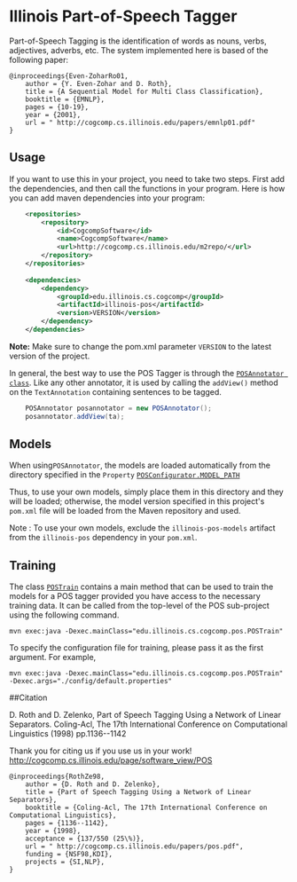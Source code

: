 # Illinois Part-of-Speech Tagger

Part-of-Speech Tagging is the identification of words as nouns, verbs, adjectives, adverbs, etc. The system implemented 
here is based of the following paper: 

```
@inproceedings{Even-ZoharRo01,
    author = {Y. Even-Zohar and D. Roth},
    title = {A Sequential Model for Multi Class Classification},
    booktitle = {EMNLP},
    pages = {10-19},
    year = {2001},
    url = " http://cogcomp.cs.illinois.edu/papers/emnlp01.pdf"
}
```


## Usage

If you want to use this in your project, you need to take two steps. First add the dependencies, and then call the functions 
in your program. 
Here is how you can add maven dependencies into your program: 

```xml
    <repositories>
        <repository>
            <id>CogcompSoftware</id>
            <name>CogcompSoftware</name>
            <url>http://cogcomp.cs.illinois.edu/m2repo/</url>
        </repository>
    </repositories>
    
    <dependencies>
        <dependency>
            <groupId>edu.illinois.cs.cogcomp</groupId>
            <artifactId>illinois-pos</artifactId>
            <version>VERSION</version>
        </dependency>
    </dependencies>
```

**Note:** Make sure to change the pom.xml parameter `VERSION` to the latest version of the project.

In general, the best way to use the POS Tagger is through the [`POSAnnotator class`](src/main/java/edu/illinois/cs/cogcomp/pos/POSAnnotator.java). Like any other annotator, it is used by calling the `addView()` method on the `TextAnnotation` containing sentences to be tagged.

```java
	POSAnnotator posannotator = new POSAnnotator();
	posannotator.addView(ta);
```

## Models
When using`POSAnnotator`, the models are loaded automatically from the directory specified in the `Property` [`POSConfigurator.MODEL_PATH`](src/main/java/edu/illinois/cs/cogcomp/pos/POSConfigurator.java)

Thus, to use your own models, simply place them in this directory and they will be loaded; otherwise, the model version 
specified in this project's `pom.xml` file will be loaded from the Maven repository and used.

Note : To use your own models, exclude the `illinois-pos-models` artifact from the `illinois-pos` dependency in your `pom.xml`.

## Training
The class [`POSTrain`](src/main/java/edu/illinois/cs/cogcomp/pos/POSTrain.java) contains a main method that can be used to 
train the models for a POS tagger provided you have access to the necessary training data. It can be called from the top-level 
of the POS sub-project using the following command.

    mvn exec:java -Dexec.mainClass="edu.illinois.cs.cogcomp.pos.POSTrain"

To specify the configuration file for training, please pass it as the first argument.
For example,

    mvn exec:java -Dexec.mainClass="edu.illinois.cs.cogcomp.pos.POSTrain" -Dexec.args="./config/default.properties"

##Citation

D. Roth and D. Zelenko, Part of Speech Tagging Using a Network of Linear Separators. Coling-Acl, The 17th International Conference on Computational Linguistics (1998) pp.1136--1142

Thank you for citing us if you use us in your work! http://cogcomp.cs.illinois.edu/page/software_view/POS

```
@inproceedings{RothZe98,
    author = {D. Roth and D. Zelenko},
    title = {Part of Speech Tagging Using a Network of Linear Separators},
    booktitle = {Coling-Acl, The 17th International Conference on Computational Linguistics},
    pages = {1136--1142},
    year = {1998},
    acceptance = {137/550 (25\%)},
    url = " http://cogcomp.cs.illinois.edu/papers/pos.pdf",
    funding = {NSF98,KDI},
    projects = {SI,NLP},
}
```
